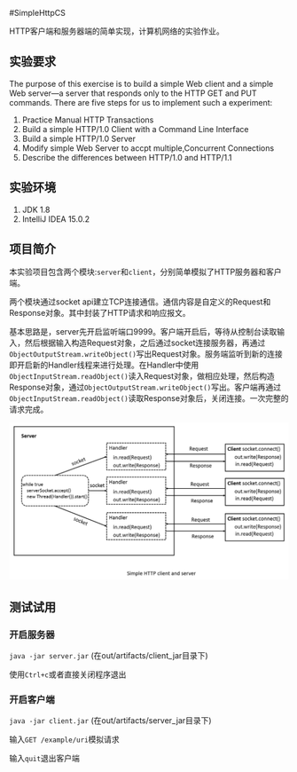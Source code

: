 #SimpleHttpCS

HTTP客户端和服务器端的简单实现，计算机网络的实验作业。

## 实验要求

The purpose of this exercise is to build a simple Web client and a simple Web server—a server that responds only to the HTTP GET and PUT commands.
There are five steps for us to implement such a experiment:

1. Practice Manual HTTP Transactions
2. Build a simple HTTP/1.0 Client with a Command Line Interface
3. Build a simple HTTP/1.0 Server
4. Modify simple Web Server to accpt multiple,Concurrent Connections
5. Describe the differences between HTTP/1.0 and HTTP/1.1

## 实验环境

1. JDK 1.8
2. IntelliJ IDEA 15.0.2

## 项目简介

本实验项目包含两个模块:``` server ```和``` client ```，分别简单模拟了HTTP服务器和客户端。

两个模块通过socket api建立TCP连接通信。通信内容是自定义的Request和Response对象。其中封装了HTTP请求和响应报文。

基本思路是，server先开启监听端口9999。客户端开启后，等待从控制台读取输入，然后根据输入构造Request对象，之后通过socket连接服务器，再通过``` ObjectOutputStream.writeObject() ```写出Request对象。服务端监听到新的连接即开启新的Handler线程来进行处理。在Handler中使用``` ObjectInputStream.readObject() ```读入Request对象，做相应处理，然后构造Response对象，通过``` ObjectOutputStream.writeObject() ```写出。客户端再通过``` ObjectInputStream.readObject() ```读取Response对象后，关闭连接。一次完整的请求完成。

![Simple HTTP client and server](img/simple_http_cs.png)

## 测试试用

### 开启服务器
``` java -jar server.jar ``` (在out/artifacts/client_jar目录下)

使用``` Ctrl+c ```或者直接关闭程序退出

### 开启客户端
``` java -jar client.jar ``` (在out/artifacts/server_jar目录下)

输入``` GET /example/uri ```模拟请求

输入``` quit ```退出客户端